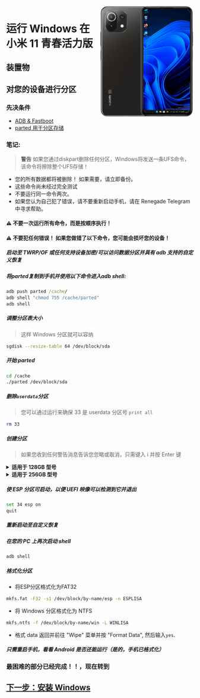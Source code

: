 <img align="right" src="https://github.com/ETCHDEV/Port-Windows-11-Xiaomi-11-Lite-NE/blob/main/lisa.png " width="250" alt="小米 11 青春活力版 上运行 Windows 11">


# 运行 Windows 在 小米 11 青春活力版

## 装置物

## 对您的设备进行分区

### 先决条件
- [ADB & Fastboot](https://developer.android.com/studio/releases/platform-tools)
- [parted 用于分区存储](https://www.mediafire.com/file/s9bjano4pezphou/parted/file)

### 笔记:
> **警告** 如果您通过diskpart删除任何分区，Windows将发送一条UFS命令，该命令将擦除整个UFS存储！
- 您的所有数据都将被删除！ 如果需要，请立即备份。
- 这些命令尚未经过完全测试
- 不要运行同一命令两次。
- 如果您认为自己犯了错误，请不要重新启动手机，请在 Renegade Telegram 中寻求帮助。

#### ⚠️ 不要一次运行所有命令，而是按顺序执行！

#### ⚠️ 不要犯任何错误！ 如果您做错了以下命令，您可能会损坏您的设备！

##### 启动至 TWRP/OF 或任何支持设备加密/可以访问数据分区并具有 adb 支持的自定义恢复
##### 将parted复制到手机并使用以下命令进入adb shell:
```cmd
adb push parted /cache/
adb shell "chmod 755 /cache/parted"
adb shell
```

##### 调整分区表大小
> 这样 Windows 分区就可以容纳
```sh
sgdisk --resize-table 64 /dev/block/sda
```

##### 开始 parted
```sh
cd /cache
./parted /dev/block/sda
```

##### 删除`userdata`分区
> 您可以通过运行来确保 33 是 userdata 分区号
>  `print all`
```sh
rm 33
```

##### 创建分区
> 如果您收到任何警告消息告诉您忽略或取消，只需键入 i 并按 Enter 键

<details>
<summary><b><strong>适用于 128GB 型号</strong></b></summary>



- 创建Android's data分区
```sh
mkpart userdata ext4 12.2GB 70.0GB
```

- 创建ESP分区（存储Windows引导加载程序数据和EFI文件）
```sh
mkpart esp fat32 70.0GB 70.3GB 
```

- 创建将安装 Windows 的主分区
```sh
mkpart win ntfs 70.3GB 125GB
```

  </summary>
</details>

<details>
<summary><b><strong>适用于 256GB 型号</strong></b></summary>


- 创建Android's data分区(使用 print 找到最后一部分结束的位置，并从那里开始userdata部分
```sh
mkpart userdata ext4 12.2GB 140.2GB
```

- 创建ESP分区（存储Windows引导加载程序数据和EFI文件）
```sh
mkpart esp fat32 140.2GB 140.5GB
```

- 创建将安装 Windows 的主分区
```sh
mkpart win ntfs 140.5GB 254GB
```
  </summary>
</details>

##### 使 ESP 分区可启动，以便 UEFI 映像可以检测到它并退出
```sh
set 34 esp on
quit
```
##### 重新启动至自定义恢复
##### 在您的 PC 上再次启动 shell
```cmd
adb shell
```

##### 格式化分区
-  将ESP分区格式化为FAT32
```sh
mkfs.fat -F32 -s1 /dev/block/by-name/esp -n ESPLISA
```

-  将 Windows 分区格式化为 NTFS
```sh
mkfs.ntfs -f /dev/block/by-name/win -L WINLISA
```
- 格式 data
返回并前往 "Wipe" 菜单并按 "Format Data", 
然后输入`yes`.

##### 只需重启手机，看看 Android 是否还能运行（是的，手机已格式化）

### 最困难的部分已经完成！！，现在转到

## [下一步：安装 Windows](./安装.md)
